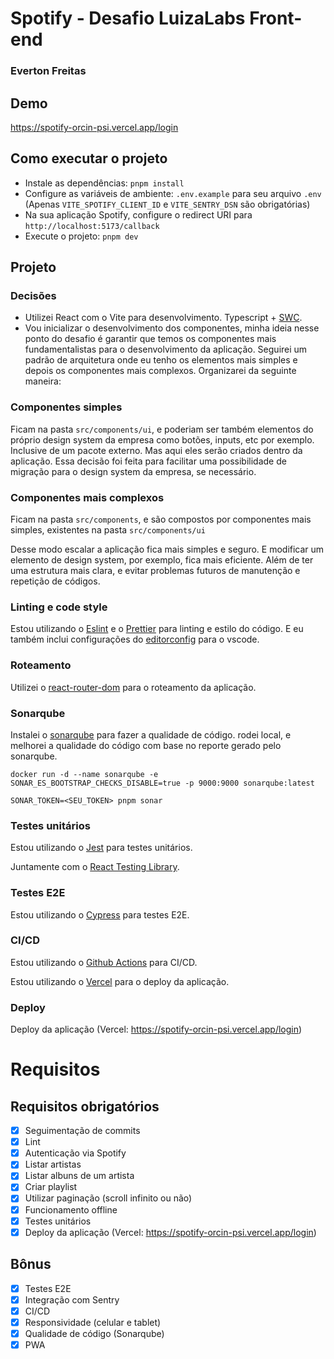 # Spotify - Desafio LuizaLabs Front-end

### Everton Freitas

## Demo

https://spotify-orcin-psi.vercel.app/login

## Como executar o projeto

- Instale as dependências: `pnpm install`
- Configure as variáveis de ambiente: `.env.example` para seu arquivo `.env` (Apenas `VITE_SPOTIFY_CLIENT_ID` e `VITE_SENTRY_DSN` são obrigatórias)
- Na sua aplicação Spotify, configure o redirect URI para `http://localhost:5173/callback`
- Execute o projeto: `pnpm dev`

## Projeto

### Decisões

- Utilizei React com o Vite para desenvolvimento. Typescript + [SWC](https://swc.rs/).
- Vou inicializar o desenvolvimento dos componentes, minha ideia nesse ponto do desafio é garantir que temos os componentes mais fundamentalistas para o desenvolvimento da aplicação. Seguirei um padrão de arquitetura onde eu tenho os elementos mais simples e depois os componentes mais complexos.
  Organizarei da seguinte maneira:

### Componentes simples

Ficam na pasta `src/components/ui`, e poderiam ser também elementos do próprio design system da empresa como botões, inputs, etc por exemplo. Inclusive de um pacote externo. Mas aqui eles serão criados dentro da aplicação. Essa decisão foi feita para facilitar uma possibilidade de migração para o design system da empresa, se necessário.

### Componentes mais complexos

Ficam na pasta `src/components`, e são compostos por componentes mais simples, existentes na pasta `src/components/ui`

Desse modo escalar a aplicação fica mais simples e seguro. E modificar um elemento de design system, por exemplo, fica mais eficiente. Além de ter uma estrutura mais clara, e evitar problemas futuros de manutenção e repetição de códigos.

### Linting e code style

Estou utilizando o [Eslint](https://eslint.org/) e o
[Prettier](https://prettier.io/) para linting e estilo do código.
E eu também inclui configurações do [editorconfig](https://editorconfig.org/) para o vscode.

### Roteamento
Utilizei o [react-router-dom](https://reactrouter.com/) para o roteamento da aplicação.

### Sonarqube
Instalei o [sonarqube](https://www.sonarqube.org/) para fazer a qualidade de código.
rodei local, e melhorei a qualidade do código com base no reporte gerado pelo sonarqube.

`docker run -d --name sonarqube -e SONAR_ES_BOOTSTRAP_CHECKS_DISABLE=true -p 9000:9000 sonarqube:latest`

`SONAR_TOKEN=<SEU_TOKEN> pnpm sonar`

### Testes unitários

Estou utilizando o [Jest](https://jestjs.io/) para testes unitários.

Juntamente com o [React Testing Library](https://testing-library.com/docs/react-testing-library/intro/).

### Testes E2E

Estou utilizando o [Cypress](https://www.cypress.io/) para testes E2E.

### CI/CD

Estou utilizando o [Github Actions](https://github.com/features/actions) para CI/CD.

Estou utilizando o [Vercel](https://vercel.com/) para o deploy da aplicação.

### Deploy
Deploy da aplicação (Vercel: https://spotify-orcin-psi.vercel.app/login)



# Requisitos

## Requisitos obrigatórios

- [x] Seguimentação de commits
- [x] Lint
- [x] Autenticação via Spotify
- [x] Listar artistas
- [x] Listar albuns de um artista
- [x] Criar playlist
- [x] Utilizar paginação (scroll infinito ou não)
- [x] Funcionamento offline
- [x] Testes unitários
- [x] Deploy da aplicação (Vercel: https://spotify-orcin-psi.vercel.app/login)

## Bônus

- [x] Testes E2E
- [x] Integração com Sentry
- [x] CI/CD
- [x] Responsividade (celular e tablet)
- [x] Qualidade de código (Sonarqube)
- [x] PWA
